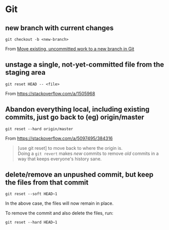 # Git

## new branch with current changes

`git checkout -b <new-branch>`

From [Move existing, uncommitted work to a new branch in Git](https://stackoverflow.com/questions/1394797/)

## unstage a single, not-yet-committed file from the staging area

`git reset HEAD -- <file>`

From <https://stackoverflow.com/a/1505968>

## Abandon everything local, including existing commits, just go back to (eg) origin/master

`git reset --hard origin/master`

From <https://stackoverflow.com/a/5097495/384316>

> [use git reset] to move back to where the origin is.  
> Doing a `git revert` makes *new* commits to remove *old* commits in a way that keeps everyone's history sane.

## delete/remove an unpushed commit, but keep the files from that commit

`git reset --soft HEAD~1`

In the above case, the files will now remain in place.

To remove the commit and also delete the files, run:

`git reset --hard HEAD~1`